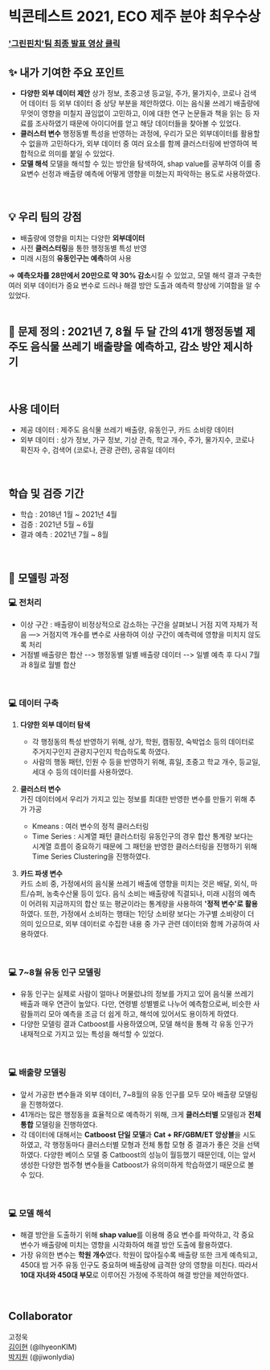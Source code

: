 # 빅콘테스트 2021, ECO 제주 분야 최우수상
### ['그린핀치'팀 최종 발표 영상 클릭](https://youtu.be/bx2k0cbR4bE?t=8776)

## ✨ 내가 기여한 주요 포인트

- **다양한 외부 데이터 제안**
상가 정보, 초중고생 등교일, 주가, 물가지수, 코로나 검색어 데이터 등 외부 데이터 중 상당 부분을 제안하였다. 이는 음식물 쓰레기 배출량에 무엇이 영향을 미칠지 끊임없이 고민하고, 이에 대한 연구 논문들과 책을 읽는 등 자료를 조사하였기 때문에 아이디어를 얻고 해당 데이터들을 찾아볼 수 있었다.
- **클러스터 변수**
행정동별 특성을 반영하는 과정에, 우리가 모은 외부데이터를 활용할 수 없을까 고민하다가, 외부 데이터 중 여러 요소를 함께 클러스터링에 반영하여 복합적으로 의미를 붙일 수 있었다.
- **모델 해석**
모델을 해석할 수 있는 방안을 탐색하여, shap value를 공부하여 이를 중요변수 선정과 배출량 예측에 어떻게 영향을 미쳤는지 파악하는 용도로 사용하였다.
<br>

## 💡 우리 팀의 강점
- 배출량에 영향을 미치는 다양한 **외부데이터**
- 사전 **클러스터링**을 통한 행정동별 특성 반영
- 미래 시점의 **유동인구는 예측**하여 사용

⇒ **예측오차를 28만에서 20만으로 약 30% 감소**시킬 수 있었고,
모델 해석 결과 구축한 여러 외부 데이터가 중요 변수로 드러나 해결 방안 도출과 예측력 향상에 기여함을 알 수 있었다.
<br></br>

## 🚩 문제 정의 : 2021년 7, 8월 두 달 간의 41개 행정동별 제주도 음식물 쓰레기 배출량을 예측하고, 감소 방안 제시하기
<br> 

## 사용 데이터
- 제공 데이터 : 제주도 음식물 쓰레기 배출량, 유동인구, 카드 소비량 데이터
- 외부 데이터 : 상가 정보, 가구 정보, 기상 관측, 학교 개수, 주가, 물가지수, 코로나 확진자 수, 검색어 (코로나, 관광 관련), 공휴일 데이터
<br>

## 학습 및 검증 기간
- 학습 : 2018년 1월 ~ 2021년 4월
- 검증 : 2021년 5월 ~ 6월
- 결과 예측 : 2021년 7월 ~ 8월
<br>

## 🔎 모델링 과정

### 💻 전처리
- 이상 구간 : 배출량이 비정상적으로 감소하는 구간을 살펴보니 거점 지역 자체가 적음 —> 거점지역 개수를 변수로 사용하여 이상 구간이 예측력에 영향을 미치지 않도록 처리
- 거점별 배출량은 합산 --> 행정동별 일별 배출량 데이터 --> 일별 예측 후 다시 7월과 8월로 월별 합산  
<br>

### 💻 데이터 구축
1. **다양한 외부 데이터 탐색**
    - 각 행정동의 특성 반영하기 위해, 상가, 학원, 캠핑장, 숙박업소 등의 데이터로 주거지구인지 관광지구인지 학습하도록 하였다.
    - 사람의 행동 패턴, 인원 수 등을 반영하기 위해, 휴일, 초중고 학교 개수, 등교일, 세대 수 등의 데이터를 사용하였다.
    
2. **클러스터 변수**<br>
가진 데이터에서 우리가 가지고 있는 정보를 최대한 반영한 변수를 만들기 위해 추가 가공
    - Kmeans : 여러 변수의 정적 클러스터링
    - Time Series : 시계열 패턴 클러스터링
    유동인구의 경우 합산 통계량 보다는 시계열 흐름이 중요하기 때문에 그 패턴을 반영한 클러스터링을 진행하기 위해 Time Series Clustering을 진행하였다.
    
3. **카드 파생 변수**<br>
카드 소비 중, 가정에서의 음식물 쓰레기 배출에 영향을 미치는 것은 배달, 외식, 마트/슈퍼, 농축수산물 등이 있다. 음식 소비는 배출량에 직결되나, 미래 시점의 예측이 어려워 지금까지의 합산 또는 평균이라는 통계량을 사용하여 **'정적 변수'로 활용**하였다. 또한, 가정에서 소비하는 행태는 1인당 소비량 보다는 가구별 소비량이 더 의미 있으므로, 외부 데이터로 수집한 내용 중 가구 관련 데이터와 함께 가공하여 사용하였다.
<br>

### 💻 7~8월 유동 인구 모델링
- 유동 인구는 실제로 사람이 얼마나 머물렀냐의 정보를 가지고 있어 음식물 쓰레기 배출과 매우 연관이 높았다. 다만, 연령별 성별별로 나누어 예측함으로써, 비슷한 사람들끼리 모아 예측을 조금 더 쉽게 하고, 해석에 있어서도 용이하게 하였다.
- 다양한 모델링 결과 Catboost를 사용하였으며, 모델 해석을 통해 각 유동 인구가 내재적으로 가지고 있는 특성을 해석할 수 있었다.
<br>

### 💻 배출량 모델링
- 앞서 가공한 변수들과 외부 데이터, 7~8월의 유동 인구를 모두 모아 배출량 모델링을 진행하였다.
- 41개라는 많은 행정동을 효율적으로 예측하기 위해, 크게 **클러스터별** 모델링과 **전체 통합** 모델링을 진행하였다.
- 각 데이터에 대해서는 **Catboost 단일 모델**과 **Cat + RF/GBM/ET 앙상블**을 시도하였고, 각 행정동마다 클러스터별 모형과 전체 통합 모형 중 결과가 좋은 것을 선택하였다. 다양한 베이스 모델 중 Catboost의 성능이 월등했기 때문인데, 이는 앞서 생성한 다양한 범주형 변수들을 Catboost가 유의미하게 학습하였기 때문으로 볼 수 있다.
<br>

### 💻 모델 해석
- 해결 방안을 도출하기 위해 **shap value**를 이용해 중요 변수를 파악하고, 각 중요 변수가 배출량에 미치는 영향을 시각화하여 해결 방안 도출에 활용하였다.
- 가장 유의한 변수는 **학원 개수**였다. 학원이 많아질수록 배출량 또한 크게 예측되고, 450대 밤 거주 유동 인구도 중요하며 배출량에 급격한 양의 영향을 미친다. 따라서 **10대 자녀와 450대 부모**로 이루어진 가정에 주목하여 해결 방안을 제안하였다.

<br>

## Collaborator
고정욱 <br>
[김이현](https://github.com/IhyeonKIM ) (@IhyeonKIM) <br>
[박지원](https://github.com/jiwonlydia) (@jiwonlydia) <br>


